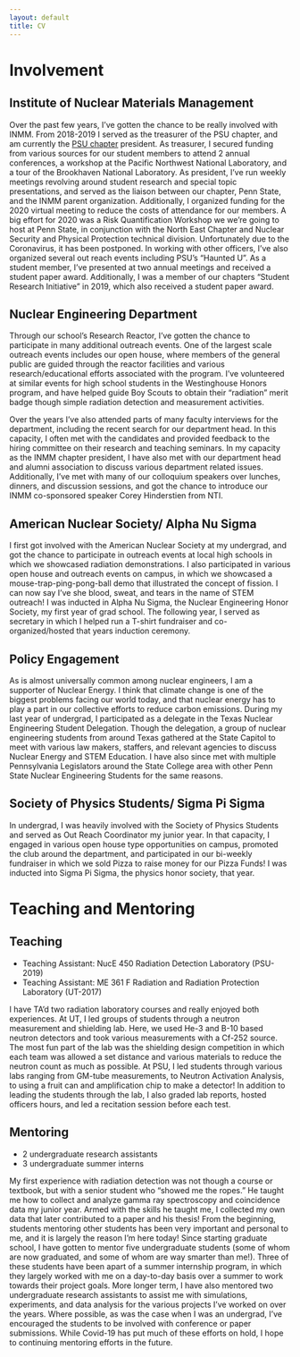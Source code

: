 ```yaml
---
layout: default
title: CV
---
```

# Involvement
## Institute of Nuclear Materials Management
Over the past few years, I’ve gotten the chance to be really involved with INMM. From 2018-2019 I served as the treasurer of the PSU chapter, and am currently the [PSU chapter](https://sites.psu.edu/inmm/) president. As treasurer, I secured funding from various sources for our student members to attend 2 annual conferences, a workshop at the Pacific Northwest National Laboratory, and a tour of the Brookhaven National Laboratory. As president, I’ve run weekly meetings revolving around student research and special topic presentations, and served as the liaison between our chapter, Penn State, and the INMM parent organization. Additionally, I organized funding for the 2020 virtual meeting to reduce the costs of attendance for our members. A big effort for 2020 was a Risk Quantification Workshop we we’re going to host at Penn State, in conjunction with the North East Chapter and Nuclear Security and Physical Protection technical division. Unfortunately due to the Coronavirus, it has been postponed.  In working with other officers, I’ve also organized several out reach events including PSU’s “Haunted U”. As a student member, I’ve presented at two annual meetings and received a student paper award. Additionally, I was a member of our chapters “Student Research Initiative” in 2019, which also received a student paper award.

## Nuclear Engineering Department
Through our school’s Research Reactor, I’ve gotten the chance to participate in many additional outreach events. One of the largest scale outreach events includes our open house, where members of the general public are guided through the reactor facilities and various research/educational efforts associated with the program.  I’ve volunteered at similar events for high school students in the Westinghouse Honors program, and have helped guide Boy Scouts to obtain their “radiation”  merit badge though simple radiation detection and measurement activities.

Over the years I’ve also attended parts of many faculty interviews for the department, including the recent search for our department head. In this capacity, I often met with the candidates and provided feedback to the hiring committee on their research and teaching seminars. In my capacity as the INMM chapter president, I have also met with our department head and alumni association to discuss various department related issues.  Additionally, I’ve met with many of our colloquium speakers over lunches, dinners, and discussion sessions, and got the chance to introduce our INMM co-sponsored speaker Corey Hinderstien from NTI.

## American Nuclear Society/ Alpha Nu Sigma
I first got involved with the American Nuclear Society at my undergrad, and got the chance to participate in outreach events at local high schools in which we showcased radiation demonstrations. I also participated in various open house and outreach events on campus, in which we showcased a mouse-trap-ping-pong-ball demo that illustrated the concept of fission. I can now say I’ve she blood, sweat, and tears in the name of STEM outreach! I was inducted in Alpha Nu Sigma,  the Nuclear Engineering Honor Society, my first year of grad school. The following year, I served as secretary in which I helped run a T-shirt fundraiser and co-organized/hosted that years induction ceremony.

## Policy Engagement
As is almost universally common among nuclear engineers, I am a supporter of Nuclear Energy. I think that climate change is one of the biggest problems facing our world today, and that nuclear energy has to play a part in our collective efforts to reduce carbon emissions. During my last year of undergrad, I participated as a delegate in the Texas Nuclear Engineering Student Delegation. Though the delegation, a group of nuclear engineering students from around Texas gathered at the State Capitol to meet with various law makers, staffers, and relevant agencies to discuss Nuclear Energy and STEM Education. I have also since met with multiple Pennsylvania Legislators around the State College area with other Penn State Nuclear Engineering Students for the same reasons.

## Society of Physics Students/ Sigma Pi Sigma
In undergrad, I was heavily involved with the Society of Physics Students and served as Out Reach Coordinator my junior year. In that capacity, I engaged in various open house type opportunities on campus, promoted the club around the department, and participated in our bi-weekly fundraiser in which we sold Pizza to raise money for our Pizza Funds! I was inducted into Sigma Pi Sigma, the physics honor society, that year.

# Teaching and Mentoring
## Teaching
 - Teaching Assistant: NucE 450 Radiation Detection Laboratory (PSU-2019)
 - Teaching Assistant: ME 361 F Radiation and Radiation Protection Laboratory (UT-2017)

I have TA’d two radiation laboratory courses and really enjoyed both experiences. At UT, I led groups of students through a neutron measurement and  shielding lab. Here, we used He-3 and B-10 based neutron detectors and took various measurements with a Cf-252 source. The most fun part of the lab was the shielding design competition in which each team was allowed a set distance and various materials to reduce the neutron count as much as possible. At PSU, I led students through various labs ranging from GM-tube measurements, to Neutron Activation Analysis, to using a fruit can and amplification chip to make a detector! In addition to leading the students through the lab, I also graded lab reports, hosted officers hours, and led a recitation session before each test.

## Mentoring
 - 2 undergraduate research assistants
 - 3 undergraduate summer interns

My first experience with radiation detection was not though a course or textbook, but with a senior student who “showed me the ropes.” He taught me how to collect and analyze gamma ray spectroscopy and coincidence data my junior year. Armed with the skills he taught me, I collected my own data that later contributed to a paper and his thesis! From the beginning, students mentoring other students has been very important and personal to me, and it is largely the reason I’m here today! Since starting graduate school, I have gotten to mentor five undergraduate students (some of whom are now graduated, and some of whom are way smarter than me!).  Three of these students have been apart of a summer internship program, in which they largely worked with me on a day-to-day basis over a summer to work towards their project goals. More longer term, I have also mentored two undergraduate research assistants to assist me with simulations, experiments, and data analysis for the various projects I’ve worked on over the years. Where possible, as was the case when I was an undergrad, I’ve encouraged the students to be involved with conference or paper submissions. While Covid-19 has put much of these efforts on hold, I hope to continuing mentoring efforts in the future.

